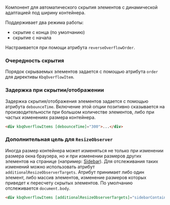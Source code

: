 Компонент для автоматического скрытия элементов с динамической адаптацией под ширину контейнера.

Поддерживает два режима работы:

- скрытие с конца (по умолчанию)
- скрытие с начала

Настраивается при помощи атрибута `reverseOverflowOrder`.

<!-- example(overflow-items-overview) -->

### Очередность скрытия

Порядок скрываемых элементов задается с помощью атрибута `order` для директивы `KbqOverflowItem`.

<!-- example(overflow-items-with-order) -->

### Задержка при скрытии/отображении

Задержка скрытия/отображения элементов задается с помощью атрибута `debounceTime`. Включение этой опции позитивно
сказывается на производительности при большом количестве элементов, либо при частых изменениях размера контейнера.

```html
<div kbqOverflowItems [debounceTime]="300">...</div>
```

### Дополнительная цель для `ResizeObserver`

Иногда размер контейнера может изменяться не только при изменении размера окна браузера, но и при изменении размеров других элементов на странице (например: [Sidebar](ru/components/sidebar)). Для отслеживания таких изменений можно использовать атрибут `additionalResizeObserverTargets`.
Атрибут принимает либо один элемент, либо массив элементов, изменение размеров которых приведет к пересчету скрытых элементов. По умолчанию отслеживается `document.body`.

```html
<div kbqOverflowItems [additionalResizeObserverTargets]="sidebarContainerElement">...</div>
```
